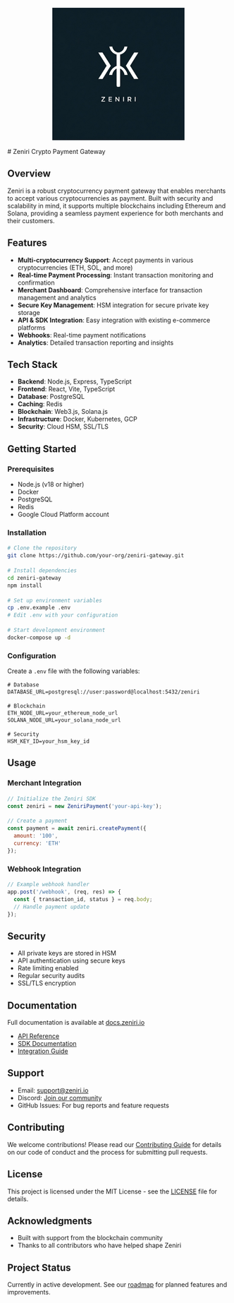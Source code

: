 <p align="center">
  <img src="zeniri.png" alt="Zeniri Logo" width="300"/>
</p>
# Zeniri Crypto Payment Gateway

## Overview
Zeniri is a robust cryptocurrency payment gateway that enables merchants to accept various cryptocurrencies as payment. Built with security and scalability in mind, it supports multiple blockchains including Ethereum and Solana, providing a seamless payment experience for both merchants and their customers.

## Features
- **Multi-cryptocurrency Support**: Accept payments in various cryptocurrencies (ETH, SOL, and more)
- **Real-time Payment Processing**: Instant transaction monitoring and confirmation
- **Merchant Dashboard**: Comprehensive interface for transaction management and analytics
- **Secure Key Management**: HSM integration for secure private key storage
- **API & SDK Integration**: Easy integration with existing e-commerce platforms
- **Webhooks**: Real-time payment notifications
- **Analytics**: Detailed transaction reporting and insights

## Tech Stack
- **Backend**: Node.js, Express, TypeScript
- **Frontend**: React, Vite, TypeScript
- **Database**: PostgreSQL
- **Caching**: Redis
- **Blockchain**: Web3.js, Solana.js
- **Infrastructure**: Docker, Kubernetes, GCP
- **Security**: Cloud HSM, SSL/TLS

## Getting Started

### Prerequisites
- Node.js (v18 or higher)
- Docker
- PostgreSQL
- Redis
- Google Cloud Platform account

### Installation
```bash
# Clone the repository
git clone https://github.com/your-org/zeniri-gateway.git

# Install dependencies
cd zeniri-gateway
npm install

# Set up environment variables
cp .env.example .env
# Edit .env with your configuration

# Start development environment
docker-compose up -d
```

### Configuration
Create a `.env` file with the following variables:
```env
# Database
DATABASE_URL=postgresql://user:password@localhost:5432/zeniri

# Blockchain
ETH_NODE_URL=your_ethereum_node_url
SOLANA_NODE_URL=your_solana_node_url

# Security
HSM_KEY_ID=your_hsm_key_id
```

## Usage

### Merchant Integration
```javascript
// Initialize the Zeniri SDK
const zeniri = new ZeniriPayment('your-api-key');

// Create a payment
const payment = await zeniri.createPayment({
  amount: '100',
  currency: 'ETH'
});
```

### Webhook Integration
```javascript
// Example webhook handler
app.post('/webhook', (req, res) => {
  const { transaction_id, status } = req.body;
  // Handle payment update
});
```

## Security
- All private keys are stored in HSM
- API authentication using secure keys
- Rate limiting enabled
- Regular security audits
- SSL/TLS encryption

## Documentation
Full documentation is available at [docs.zeniri.io](https://docs.zeniri.io)
- [API Reference](https://docs.zeniri.io/api)
- [SDK Documentation](https://docs.zeniri.io/sdk)
- [Integration Guide](https://docs.zeniri.io/integration)

## Support
- Email: support@zeniri.io
- Discord: [Join our community](https://discord.gg/zeniri)
- GitHub Issues: For bug reports and feature requests

## Contributing
We welcome contributions! Please read our [Contributing Guide](CONTRIBUTING.md) for details on our code of conduct and the process for submitting pull requests.

## License
This project is licensed under the MIT License - see the [LICENSE](LICENSE) file for details.

## Acknowledgments
- Built with support from the blockchain community
- Thanks to all contributors who have helped shape Zeniri

## Project Status
Currently in active development. See our [roadmap](https://github.com/your-org/zeniri-gateway/projects) for planned features and improvements.
